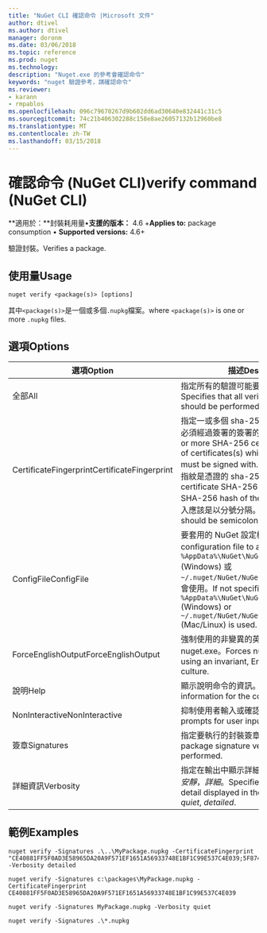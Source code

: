 ```yaml
---
title: "NuGet CLI 確認命令 |Microsoft 文件"
author: dtivel
ms.author: dtivel
manager: doronm
ms.date: 03/06/2018
ms.topic: reference
ms.prod: nuget
ms.technology: 
description: "Nuget.exe 的參考會確認命令"
keywords: "nuget 驗證參考，請確認命令"
ms.reviewer:
- karann
- rmpablos
ms.openlocfilehash: 096c79670267d9b602dd6ad30640e832441c31c5
ms.sourcegitcommit: 74c21b406302288c158e8ae26057132b12960be8
ms.translationtype: MT
ms.contentlocale: zh-TW
ms.lasthandoff: 03/15/2018
---
```

# <a name="verify-command-nuget-cli"></a><span data-ttu-id="bc97c-104">確認命令 (NuGet CLI)</span><span class="sxs-lookup"><span data-stu-id="bc97c-104">verify command (NuGet CLI)</span></span>

<span data-ttu-id="bc97c-105">**適用於：**封裝耗用量&bullet;**支援的版本：** 4.6 +</span><span class="sxs-lookup"><span data-stu-id="bc97c-105">**Applies to:** package consumption &bullet; **Supported versions:** 4.6+</span></span>

<span data-ttu-id="bc97c-106">驗證封裝。</span><span class="sxs-lookup"><span data-stu-id="bc97c-106">Verifies a package.</span></span>

## <a name="usage"></a><span data-ttu-id="bc97c-107">使用量</span><span class="sxs-lookup"><span data-stu-id="bc97c-107">Usage</span></span>

```cli
nuget verify <package(s)> [options]
```

<span data-ttu-id="bc97c-108">其中`<package(s)>`是一個或多個`.nupkg`檔案。</span><span class="sxs-lookup"><span data-stu-id="bc97c-108">where `<package(s)>` is one or more `.nupkg` files.</span></span>

## <a name="options"></a><span data-ttu-id="bc97c-109">選項</span><span class="sxs-lookup"><span data-stu-id="bc97c-109">Options</span></span>

| <span data-ttu-id="bc97c-110">選項</span><span class="sxs-lookup"><span data-stu-id="bc97c-110">Option</span></span> | <span data-ttu-id="bc97c-111">描述</span><span class="sxs-lookup"><span data-stu-id="bc97c-111">Description</span></span> |
| --- | --- |
| <span data-ttu-id="bc97c-112">全部</span><span class="sxs-lookup"><span data-stu-id="bc97c-112">All</span></span> | <span data-ttu-id="bc97c-113">指定所有的驗證可能要執行的封裝上。</span><span class="sxs-lookup"><span data-stu-id="bc97c-113">Specifies that all verifications possible should be performed on the package(s).</span></span> |
| <span data-ttu-id="bc97c-114">CertificateFingerprint</span><span class="sxs-lookup"><span data-stu-id="bc97c-114">CertificateFingerprint</span></span> | <span data-ttu-id="bc97c-115">指定一或多個 sha-256 憑證指紋的憑證 (s) 必須經過簽署的簽署的封裝。</span><span class="sxs-lookup"><span data-stu-id="bc97c-115">Specifies one or more SHA-256 certificate fingerprints of certificates(s) which signed packages must be signed with.</span></span> <span data-ttu-id="bc97c-116">使用 sha-256 憑證指紋是憑證的 sha-256 雜湊。</span><span class="sxs-lookup"><span data-stu-id="bc97c-116">A certificate SHA-256 fingerprint is a SHA-256 hash of the certificate.</span></span> <span data-ttu-id="bc97c-117">多個輸入應該是以分號分隔。</span><span class="sxs-lookup"><span data-stu-id="bc97c-117">Multiple inputs should be semicolon separated.</span></span> |
| <span data-ttu-id="bc97c-118">ConfigFile</span><span class="sxs-lookup"><span data-stu-id="bc97c-118">ConfigFile</span></span> | <span data-ttu-id="bc97c-119">要套用的 NuGet 設定檔案。</span><span class="sxs-lookup"><span data-stu-id="bc97c-119">The NuGet configuration file to apply.</span></span> <span data-ttu-id="bc97c-120">如果未指定， `%AppData%\NuGet\NuGet.Config` (Windows) 或`~/.nuget/NuGet/NuGet.Config`(Mac/Linux) 會使用。</span><span class="sxs-lookup"><span data-stu-id="bc97c-120">If not specified, `%AppData%\NuGet\NuGet.Config` (Windows) or `~/.nuget/NuGet/NuGet.Config` (Mac/Linux) is used.</span></span>|
| <span data-ttu-id="bc97c-121">ForceEnglishOutput</span><span class="sxs-lookup"><span data-stu-id="bc97c-121">ForceEnglishOutput</span></span> | <span data-ttu-id="bc97c-122">強制使用的非變異的英文文化特性來執行 nuget.exe。</span><span class="sxs-lookup"><span data-stu-id="bc97c-122">Forces nuget.exe to run using an invariant, English-based culture.</span></span> |
| <span data-ttu-id="bc97c-123">說明</span><span class="sxs-lookup"><span data-stu-id="bc97c-123">Help</span></span> | <span data-ttu-id="bc97c-124">顯示說明命令的資訊。</span><span class="sxs-lookup"><span data-stu-id="bc97c-124">Displays help information for the command.</span></span> |
| <span data-ttu-id="bc97c-125">NonInteractive</span><span class="sxs-lookup"><span data-stu-id="bc97c-125">NonInteractive</span></span> | <span data-ttu-id="bc97c-126">抑制使用者輸入或確認提示。</span><span class="sxs-lookup"><span data-stu-id="bc97c-126">Suppresses prompts for user input or confirmations.</span></span> |
| <span data-ttu-id="bc97c-127">簽章</span><span class="sxs-lookup"><span data-stu-id="bc97c-127">Signatures</span></span> | <span data-ttu-id="bc97c-128">指定要執行的封裝簽章驗證。</span><span class="sxs-lookup"><span data-stu-id="bc97c-128">Specifies that package signature verification should be performed.</span></span> |
| <span data-ttu-id="bc97c-129">詳細資訊</span><span class="sxs-lookup"><span data-stu-id="bc97c-129">Verbosity</span></span> | <span data-ttu-id="bc97c-130">指定在輸出中顯示詳細資料的數量：*正常*，*安靜*，*詳細*。</span><span class="sxs-lookup"><span data-stu-id="bc97c-130">Specifies the amount of detail displayed in the output: *normal*, *quiet*, *detailed*.</span></span> |

## <a name="examples"></a><span data-ttu-id="bc97c-131">範例</span><span class="sxs-lookup"><span data-stu-id="bc97c-131">Examples</span></span>

```cli
nuget verify -Signatures .\..\MyPackage.nupkg -CertificateFingerprint "CE40881FF5F0AD3E58965DA20A9F571EF1651A56933748E1BF1C99E537C4E039;5F874AAF47BCB268A19357364E7FBB09D6BF9E8A93E1229909AC5CAC865802E2" -Verbosity detailed

nuget verify -Signatures c:\packages\MyPackage.nupkg -CertificateFingerprint CE40881FF5F0AD3E58965DA20A9F571EF1651A56933748E1BF1C99E537C4E039

nuget verify -Signatures MyPackage.nupkg -Verbosity quiet

nuget verify -Signatures .\*.nupkg
```